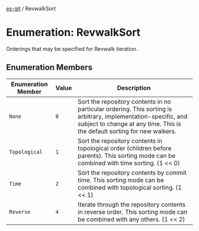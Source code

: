 [es-git](../globals.md) / RevwalkSort

# Enumeration: RevwalkSort

Orderings that may be specified for Revwalk iteration.

## Enumeration Members

| Enumeration Member | Value | Description |
| ------ | ------ | ------ |
| <a id="none"></a> `None` | `0` | Sort the repository contents in no particular ordering. This sorting is arbitrary, implementation-specific, and subject to change at any time. This is the default sorting for new walkers. |
| <a id="topological"></a> `Topological` | `1` | Sort the repository contents in topological order (children before parents). This sorting mode can be combined with time sorting. (1 << 0) |
| <a id="time"></a> `Time` | `2` | Sort the repository contents by commit time. This sorting mode can be combined with topological sorting. (1 << 1) |
| <a id="reverse"></a> `Reverse` | `4` | Iterate through the repository contents in reverse order. This sorting mode can be combined with any others. (1 << 2) |
